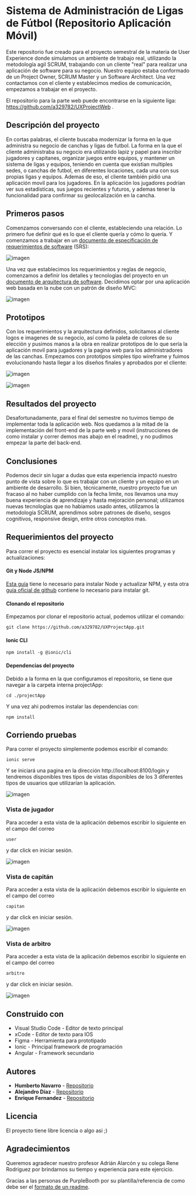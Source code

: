 # Sistema de Administración de Ligas de Fútbol (Repositorio Aplicación Móvil)
Este repositorio fue creado para el proyecto semestral de la materia de User Experience donde simulamos un ambiente de trabajo real, utilizando la metodología agil SCRUM, trabajando con un cliente "real" para realizar una aplicación de software para su negocio. Nuestro equipo estaba conformado de un Project Owner, SCRUM Master y un Software Architect. Una vez contactamos con el cliente y establecimos medios de comunicación, empezamos a trabajar en el proyecto.

El repositorio para la parte web puede encontrarse en la siguiente liga: https://github.com/a329782/UXProjectWeb .


## Descripción del proyecto
En cortas palabras, el cliente buscaba modernizar la forma en la que administra su negocio de canchas y ligas de futbol. La forma en la que el cliente administraba su negocio era utilizando lapiz y papel para inscribir jugadores y capitanes, organizar juegos entre equipos, y mantener un sistema de ligas y equipos, teniendo en cuenta que existian multiples sedes, o canchas de futbol, en diferentes locaciones, cada una con sus propias ligas y equipos. Ademas de eso, el cliente también pidió una aplicación movil para los jugadores. En la aplicación los jugadores podrían ver sus estadisticas, sus juegos recientes y futuros, y ademas tener la funcionalidad para confirmar su geolocalización en la cancha.


## Primeros pasos
Comenzamos conversando con el cliente, estableciendo una relación. Lo primero fue definir qué es lo que el cliente quería y cómo lo quería. Y comenzamos a trabajar en un [documento de especificación de requerimientos de software](https://docs.google.com/document/d/e/2PACX-1vQb-tU3OazAzk4_izS9hY0dVeHTkuQtvMWsc3ZOLrXwnvwcKtr94l-94VT-voqM7tSXKgIKCPxVRYW-/pub) (SRS):

![imagen](https://user-images.githubusercontent.com/10736003/217407121-d69eea2c-ed61-43de-a3b5-abda33b5c45e.png)

Una vez que establecimos los requerimientos y reglas de negocio, comenzamos a definir los detalles y tecnologias del proyecto en un [documento de arquitectura de software](https://docs.google.com/document/d/e/2PACX-1vSm7SUUf1KKOgEWXVCt7V8oElmXqQfvKU7N6AQp9EZspVZgifeGGYnFHaXWsUMQ-p78Yo22Srvw9mfj/pub). Decidimos optar por una aplicación web basada en la nube con un patrón de diseño MVC:

![imagen](https://user-images.githubusercontent.com/10736003/217407246-b7f63b2b-486d-479b-a3ae-24b6f82fce87.png)


## Prototipos
Con los requerimientos y la arquitectura definidos, solicitamos al cliente logos e imagenes de su negocio, así como la paleta de colores de su elección y pusimos manos a la obra en realizar prototipos de lo que sería la aplicación movil para jugadores y la pagina web para los administradores de las canchas. Empezamos con prototipos simples tipo wireframe y fuimos evolucionando hasta llegar a los diseños finales y aprobados por el cliente:

![imagen](https://user-images.githubusercontent.com/10736003/217407461-f6d04b3d-c88e-4266-81f0-5663bb8a331a.png)

![imagen](https://user-images.githubusercontent.com/10736003/217407607-b5fb6c2b-fad3-4eca-a55f-03c62b1bb5a0.png)


## Resultados del proyecto
Desafortunadamente, para el final del semestre no tuvimos tiempo de implementar toda la aplicación web. Nos quedamos a la mitad de la implementación del front-end de la parte web y movil (instrucciones de como instalar y correr demos mas abajo en el readme), y no pudimos empezar la parte del back-end.


## Conclusiones
Podemos decir sin lugar a dudas que esta experiencia impactó nuestro punto de vista sobre lo que es trabajar con un cliente y un equipo en un ambiente de desarrollo. Si bien, técnicamente, nuestro proyecto fue un fracaso al no haber cumplido con la fecha limite, nos llevamos una muy buena experiencia de aprendizaje y hasta mejoración personal; utilizamos nuevas tecnologías que no habiamos usado antes, utilizamos la metodología SCRUM, aprendimos sobre patrones de diseño, sesgos cognitivos, responsive design, entre otros conceptos mas.


## Requerimientos del proyecto
Para correr el proyecto es esencial instalar los siguientes programas y actualizaciones:

#### **Git y Node JS/NPM**
[Esta guía](https://www.freecodecamp.org/news/how-to-install-node-js-on-ubuntu-and-update-npm-to-the-latest-version/) tiene lo necesario para instalar Node y actualizar NPM, y esta otra [guía oficial de github](https://github.com/git-guides/install-git) contiene lo necesario para instalar git.

#### **Clonando el repositorio**
Empezamos por clonar el repositorio actual, podemos utilizar el comando:
```
git clone https://github.com/a329782/UXProjectApp.git
```

#### **Ionic CLI**
```
npm install -g @ionic/cli
```

#### **Dependencias del proyecto**
Debido a la forma en la que configuramos el repositorio, se tiene que navegar a la carpeta interna projectApp:
```
cd ./projectApp
```
Y una vez ahi podremos instalar las dependencias con:
```
npm install
```


## Corriendo pruebas
Para correr el proyecto simplemente podemos escribir el comando:
```
ionic serve
```
Y se iniciará una pagina en la dirección http://localhost:8100/login y tendremos disponibles tres tipos de vistas disponibles de los 3 diferentes tipos de usuarios que utilizarían la aplicación.

![imagen](https://user-images.githubusercontent.com/10736003/217411407-f06cbed4-a3e2-45a3-bf37-e01d308376fd.png)

### **Vista de jugador**
Para acceder a esta vista de la aplicación debemos escribir lo siguiente en el campo del correo
```
user
```
y dar click en iniciar sesión.

![imagen](https://user-images.githubusercontent.com/10736003/217411553-da880f06-a2e2-463d-8de3-853d1f62bae6.png)

### **Vista de capitán**
Para acceder a esta vista de la aplicación debemos escribir lo siguiente en el campo del correo
```
capitan
```
y dar click en iniciar sesión.

![imagen](https://user-images.githubusercontent.com/10736003/217411876-dac64555-b239-4bf7-b116-1aa5ea4bb1d1.png)

### **Vista de arbitro**
Para acceder a esta vista de la aplicación debemos escribir lo siguiente en el campo del correo
```
arbitro
```
y dar click en iniciar sesión.

![imagen](https://user-images.githubusercontent.com/10736003/217411751-f4d1b2f1-70c2-4d2d-8041-16fda4c91564.png)


## Construido con
* Visual Studio Code - Editor de texto principal
* xCode - Editor de texto para IOS
* Figma - Herramienta para prototipado
* Ionic - Principal framework de programación
* Angular - Framework secundario


## Autores
* **Humberto Navarro** - [Repositorio](https://github.com/fanpug)
* **Alejandro Díaz** - [Repositorio](https://github.com/a329782)
* **Enrique Fernandez** - [Repositorio](https://github.com/lfernandez17)


## Licencia
El proyecto tiene libre licencia o algo asi ;)


## Agradecimientos
Queremos agradecer nuestro profesor Adrián Alarcón y su colega Rene Rodriguez por brindarnos su tiempo y experiencia para este ejercicio.

Gracias a las personas de PurpleBooth por su plantilla/referencia de como debe ser el [formato de un readme](https://gist.github.com/PurpleBooth/109311bb0361f32d87a2).
